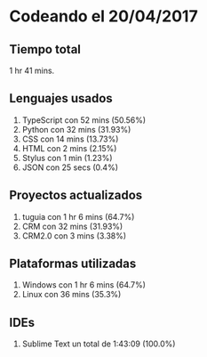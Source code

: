 # Codeando el 20/04/2017

## Tiempo total
1 hr 41 mins.

## Lenguajes usados
1. TypeScript con 52 mins (50.56%)
1. Python con 32 mins (31.93%)
1. CSS con 14 mins (13.73%)
1. HTML con 2 mins (2.15%)
1. Stylus con 1 min (1.23%)
1. JSON con 25 secs (0.4%)

## Proyectos actualizados
1. tuguia con 1 hr 6 mins (64.7%)
1. CRM con 32 mins (31.93%)
1. CRM2.0 con 3 mins (3.38%)

## Plataformas utilizadas
1. Windows con 1 hr 6 mins (64.7%)
1. Linux con 36 mins (35.3%)

## IDEs
1. Sublime Text un total de 1:43:09 (100.0%)
